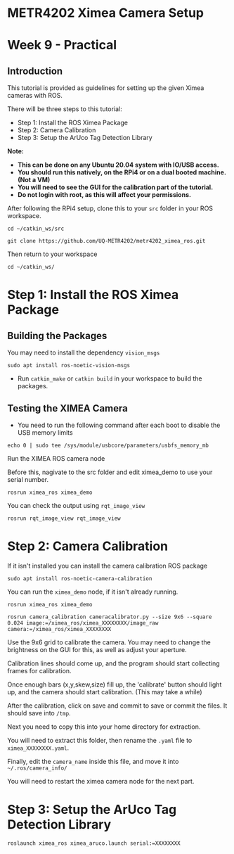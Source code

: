 # METR4202 Ximea Camera Setup
# Week 9 - Practical
## Introduction
This tutorial is provided as guidelines for setting up the given Ximea cameras with ROS.

There will be three steps to this tutorial:
- Step 1: Install the ROS Ximea Package
- Step 2: Camera Calibration
- Step 3: Setup the ArUco Tag Detection Library

**Note:**
- **This can be done on any Ubuntu 20.04 system with IO/USB access.**
- **You should run this natively, on the RPi4 or on a dual booted machine. (Not a VM)**
- **You will need to see the GUI for the calibration part of the tutorial.**
- **Do not login with root, as this will affect your permissions.**

After following the RPi4 setup, clone this to your `src` folder in your ROS workspace.
```console
cd ~/catkin_ws/src
```
```console
git clone https://github.com/UQ-METR4202/metr4202_ximea_ros.git
```
Then return to your workspace
```console
cd ~/catkin_ws/
```

# Step 1: Install the ROS Ximea Package

## Building the Packages
You may need to install the dependency ```vision_msgs```
```console
sudo apt install ros-noetic-vision-msgs
```
- Run `catkin_make` or `catkin build` in your workspace to build the packages.



## Testing the XIMEA Camera

- You need to run the following command after each boot to disable the USB memory limits
```console
echo 0 | sudo tee /sys/module/usbcore/parameters/usbfs_memory_mb
```

Run the XIMEA ROS camera node

Before this, nagivate to the src folder and edit ximea_demo to use your serial number.
```console
rosrun ximea_ros ximea_demo
```
You can check the output using `rqt_image_view`
```console
rosrun rqt_image_view rqt_image_view
```

# Step 2: Camera Calibration
If it isn't installed you can install the camera calibration ROS package
```console
sudo apt install ros-noetic-camera-calibration
```
You can run the `ximea_demo` node, if it isn't already running.
```console
rosrun ximea_ros ximea_demo
```

```console
rosrun camera_calibration cameracalibrator.py --size 9x6 --square 0.024 image:=/ximea_ros/ximea_XXXXXXXX/image_raw camera:=/ximea_ros/ximea_XXXXXXXX
```
Use the 9x6 grid to calibrate the camera. You may need to change the brightness on the GUI for this, as well as adjust your aperture.

Calibration lines should come up, and the program should start collecting frames for calibration.

Once enough bars (x,y,skew,size) fill up, the 'calibrate' button should light up, and the camera should start calibration. (This may take a while)

After the calibration, click on save and commit to save or commit the files.
It should save into `/tmp`.

Next you need to copy this into your home directory for extraction.

You will need to extract this folder, then rename the `.yaml` file to `ximea_XXXXXXXX.yaml`.

Finally, edit the `camera_name` inside this file, and move it into `~/.ros/camera_info/`

You will need to restart the ximea camera node for the next part.

# Step 3: Setup the ArUco Tag Detection Library
```console
roslaunch ximea_ros ximea_aruco.launch serial:=XXXXXXXX
```
